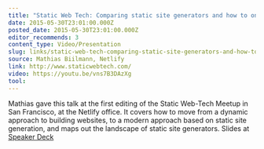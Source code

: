 ```yaml
---
title: "Static Web Tech: Comparing static site generators and how to onboard from a dynamic workflow"
date: 2015-05-30T23:01:00.000Z
posted_date: 2015-05-30T23:01:00.000Z
editor_recommends: 3
content_type: Video/Presentation
slug: links/static-web-tech-comparing-static-site-generators-and-how-to-onboard-from-a-dynamic-workflow
source: Mathias Biilmann, Netlify
link: http://www.staticwebtech.com/
video: https://youtu.be/vns7B3DAzXg
tool:
---
```

Mathias gave this talk at the first editing of the Static Web-Tech Meetup in San Francisco, at the Netlify office. It covers how to move from a dynamic approach to building websites, to a modern approach based on static site generation, and maps out the landscape of static site generators. Slides at [Speaker Deck](https://speakerdeck.com/biilmann/comparing-static-site-generators-and-how-to-onboard-from-a-dynamic-workflow)